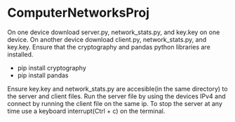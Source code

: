 # ComputerNetworksProj
On one device download server.py, network_stats.py, and key.key on one device. On another device download client.py, network_stats.py, and key.key.
Ensure that the cryptography and pandas python libraries are installed.
- pip install cryptography
- pip install pandas
  
Ensure key.key and network_stats.py are accesible(in the same directory) to the server and client files.
Run the server file by using the devices IPv4 and connect by running the client file on the same ip.
To stop the server at any time use a keyboard interrupt(Ctrl + c) on the terminal.
